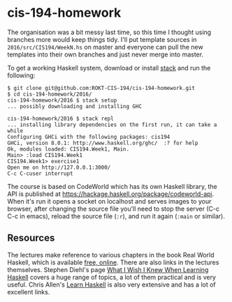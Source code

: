 # cis-194-homework

The organisation was a bit messy last time, so this time I thought using
branches more would keep things tidy.  I'll put template sources in
`2016/src/CIS194/WeekN.hs` on master and everyone can pull the new templates
into their own branches and just never merge into master.

To get a working Haskell system, download or install
[stack](https://docs.haskellstack.org/) and run the following:

```
$ git clone git@github.com:ROKT-CIS-194/cis-194-homework.git
$ cd cis-194-homework/2016/
cis-194-homework/2016 $ stack setup
... possibly downloading and installing GHC

cis-194-homework/2016 $ stack repl
... installing library dependencies on the first run, it can take a while
Configuring GHCi with the following packages: cis194
GHCi, version 8.0.1: http://www.haskell.org/ghc/  :? for help
Ok, modules loaded: CIS194.Week1, Main.
Main> :load CIS194.Week1
CIS194.Week1> exercise1
Open me on http://127.0.0.1:3000/
C-c C-cuser interrupt
```

The course is based on CodeWorld which has its own Haskell library, the API is
published at https://hackage.haskell.org/package/codeworld-api.  When it's run
it opens a socket on localhost and serves images to your browser, after changing
the source file you'll need to stop the server (C-c C-c in emacs), reload the
source file (`:r`), and run it again (`:main` or similar).

## Resources
The lectures make reference to various chapters in the book Real World Haskell,
which is available [free, online](http://book.realworldhaskell.org/).  There are
also links in the lectures themselves.  Stephen Diehl's page [What I Wish I Knew
When Learning Haskell](http://dev.stephendiehl.com/hask/) covers a huge range of
topics, a lot of them practical and is very useful.  Chris Allen's [Learn
Haskell](https://github.com/bitemyapp/learnhaskell) is also very extensive and
has a lot of excellent links.
